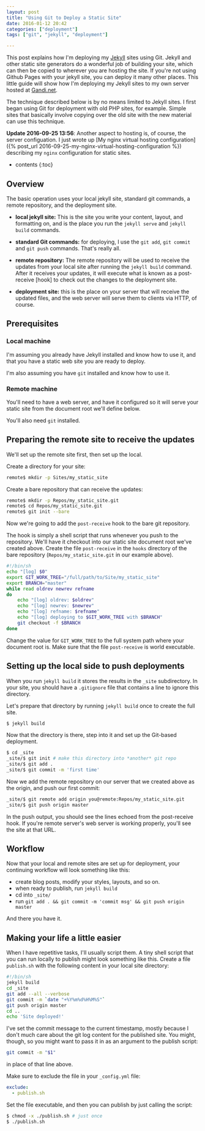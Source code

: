 ```yaml
---
layout: post
title: "Using Git to Deploy a Static Site"
date: 2016-01-12 20:42
categories: ["deployment"]
tags: ["git", "jekyll", "deployment"]

---
```

This post explains how I'm deploying my [Jekyll][jekyll] sites using Git.
Jekyll and other static site generators do a wonderful job of building
your site, which can then be copied to wherever you are hosting the
site. If you're not using Github Pages with your jekyll site, you can
deploy it many other places. This little guide will show how I'm
deploying my Jekyll sites to my own server hosted at
[Gandi.net][gandi].

[jekyll]: http://jekyllrb.com "Jekyll -- the blog-aware static site generator"
[gandi]: http://gandi.net "No-bullshit web hosting"

The technique described below is by no means limited to
Jekyll sites. I first began using Git for deployment with old PHP
sites, for example. Simple sites that basically involve copying over
the old site with the new material can use this technique.

**Update 2016-09-25 13:56**: Another aspect to hosting is, of course,
the server configuation. I just wrote up
[My nginx virtual hosting configuration]({% post_url
2016-09-25-my-nginx-virtual-hosting-configuration %}) describing my
`nginx` configuration for static sites.


* contents
{:toc}



## Overview

The basic operation uses your local jekyll site, standard git
commands, a remote repository, and the deployment site.

* **local jekyll site:** This is the site you write your content, layout,
  and formatting on, and is the place you run the `jekyll serve` and
  `jekyll build` commands.

* **standard Git commands:** for deploying, I use the `git add`, `git
  commit` and `git push` commands. That's really all.

* **remote repository:** The remote repository will be used to receive the
  updates from your local site after running the `jekyll build`
  command. After it receives your updates, it will execute what is
  known as a post-receive [hook] to check out the changes to the
  deployment site.

* **deployment site:** this is the place on your server that will receive
  the updated files, and the web server will serve them to clients via
  HTTP, of course.


## Prerequisites

### Local machine

I'm assuming you already have Jekyll installed and know how to use it,
and that you have a static web site you are ready to deploy.

I'm also assuming you have `git` installed and know how to use it.

### Remote machine

You'll need to have a web server, and have it configured so it will
serve your static site from the document root we'll define below.

You'll also need `git` installed.

## Preparing the remote site to receive the updates

We'll set up the remote site first, then set up the local.

Create a directory for your site:

``` bash
remote$ mkdir -p Sites/my_static_site
```

Create a bare repository that can receive the updates:

``` bash
remote$ mkdir -p Repos/my_static_site.git
remote$ cd Repos/my_static_site.git
remote$ git init --bare
```

Now we're going to add the `post-receive` hook to the bare git
repository.

The hook is simply a shell script that runs whenever you push to the
repository. We'll have it checkout into our static site document root
we've created above. Create the file `post-receive` in the `hooks`
directory of the bare repository (`Repos/my_static_site.git` in our
example above).

``` bash
#!/bin/sh
echo "[log] $0"
export GIT_WORK_TREE="/full/path/to/Site/my_static_site"
export BRANCH="master"
while read oldrev newrev refname
do
    echo "[log] oldrev: $oldrev"
    echo "[log] newrev: $newrev"
    echo "[log] refname: $refname"
    echo "[log] deploying to $GIT_WORK_TREE with $BRANCH"
    git checkout -f $BRANCH
done
```

Change the value for `GIT_WORK_TREE` to the full system path where
your document root is. Make sure that the file `post-receive` is world
executable.

## Setting up the local side to push deployments

When you run `jekyll build` it stores the results in the `_site`
subdirectory. In your site, you should have a `.gitignore` file that
contains a line to ignore this directory.

Let's prepare that directory by running `jekyll build` once to create
the full site.

``` bash
$ jekyll build
```

Now that the directory is there, step into it and set up the Git-based
deployment.

``` bash
$ cd _site
_site/$ git init # make this directory into *another* git repo
_site/$ git add .
_site/$ git commit -m 'first time'
```

Now we add the remote repository on our server that we created above
as the origin, and push our first commit:

``` bash
_site/$ git remote add origin you@remote:Repos/my_static_site.git
_site/$ git push origin master
```

In the push output, you should see the lines echoed from the
post-receive hook. If you're remote server's web server is working
properly, you'll see the site at that URL.

## Workflow

Now that your local and remote sites are set up for deployment, your
continuing workflow will look something like this:

* create blog posts, modify your styles, layouts, and so on.
* when ready to publish, run `jekyll build`
* cd into `_site/`
* run `git add . && git commit -m 'commit msg' && git push origin master`

And there you have it.

## Making your life a little easier

When I have repetitive tasks, I'll usually script them. A tiny shell
script that you can run locally to publish might look something like
this. Create a file `publish.sh` with the following content in your
local site directory:

``` bash
#!/bin/sh
jekyll build
cd _site
git add --all --verbose
git commit -m `date "+%Y%m%d%H%M%S"`
git push origin master
cd ..
echo 'Site deployed!'
```

I've set the commit message to the current timestamp, mostly because I
don't much care about the git log content for the published site. You
might, though, so you might want to pass it in as an argument to the
publish script:

``` bash
git commit -m "$1"
```

in place of that line above.

Make sure to exclude the file in your `_config.yml` file:

``` yaml
exclude:
  - publish.sh
```

Set the file executable, and then you can publish by just calling the
script:

``` bash
$ chmod -x ./publish.sh # just once
$ ./publish.sh
```
